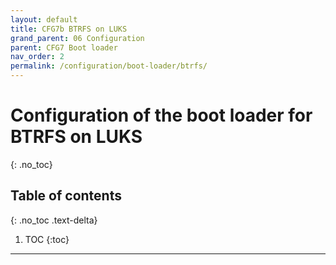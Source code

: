 ```yaml
---
layout: default
title: CFG7b BTRFS on LUKS
grand_parent: 06 Configuration
parent: CFG7 Boot loader
nav_order: 2
permalink: /configuration/boot-loader/btrfs/
---
```


# Configuration of the boot loader for BTRFS on LUKS
{: .no_toc}

## Table of contents
{: .no_toc .text-delta}

1. TOC
{:toc}

---
